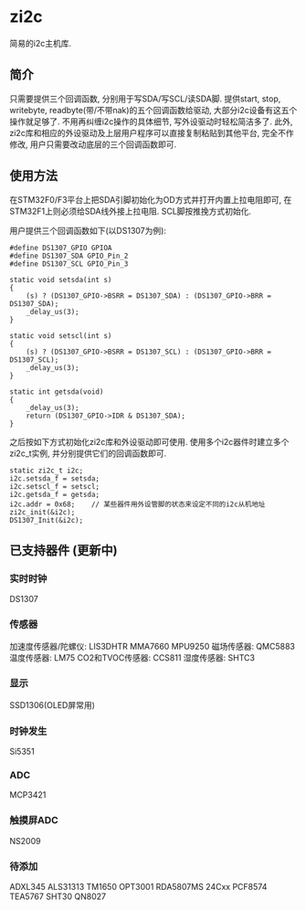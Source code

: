 # zi2c

简易的i2c主机库.

## 简介

只需要提供三个回调函数, 分别用于写SDA/写SCL/读SDA脚. 提供start, stop, writebyte, readbyte(带/不带nak)的五个回调函数给驱动, 大部分i2c设备有这五个操作就足够了.
不用再纠缠i2c操作的具体细节, 写外设驱动时轻松简洁多了.
此外, zi2c库和相应的外设驱动及上层用户程序可以直接复制粘贴到其他平台, 完全不作修改, 用户只需要改动底层的三个回调函数即可.

## 使用方法

在STM32F0/F3平台上把SDA引脚初始化为OD方式并打开内置上拉电阻即可, 在STM32F1上则必须给SDA线外接上拉电阻. SCL脚按推挽方式初始化. 

用户提供三个回调函数如下(以DS1307为例):

    #define DS1307_GPIO GPIOA
    #define DS1307_SDA GPIO_Pin_2
    #define DS1307_SCL GPIO_Pin_3

    static void setsda(int s)
    {
        (s) ? (DS1307_GPIO->BSRR = DS1307_SDA) : (DS1307_GPIO->BRR = DS1307_SDA);
        _delay_us(3);
    }

    static void setscl(int s)
    {
        (s) ? (DS1307_GPIO->BSRR = DS1307_SCL) : (DS1307_GPIO->BRR = DS1307_SCL);
        _delay_us(3);
    }

    static int getsda(void)
    {
        _delay_us(3);
        return (DS1307_GPIO->IDR & DS1307_SDA);
    }

之后按如下方式初始化zi2c库和外设驱动即可使用. 使用多个i2c器件时建立多个zi2c\_t实例, 并分别提供它们的回调函数即可.

    static zi2c_t i2c;
    i2c.setsda_f = setsda;
    i2c.setscl_f = setscl;
    i2c.getsda_f = getsda;
    i2c.addr = 0x68;    // 某些器件用外设管脚的状态来设定不同的i2c从机地址
    zi2c_init(&i2c);
    DS1307_Init(&i2c);

## 已支持器件 (更新中)

### 实时时钟

DS1307

### 传感器

加速度传感器/陀螺仪: LIS3DHTR MMA7660 MPU9250 
磁场传感器: QMC5883
温度传感器: LM75
CO2和TVOC传感器: CCS811
湿度传感器: SHTC3

### 显示

SSD1306(OLED屏常用)

### 时钟发生

Si5351

### ADC

MCP3421 

### 触摸屏ADC

NS2009

### 待添加

ADXL345 ALS31313 TM1650 OPT3001 RDA5807MS 24Cxx PCF8574 TEA5767 SHT30 QN8027
